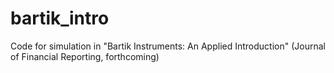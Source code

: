 # bartik_intro
Code for simulation in "Bartik Instruments: An Applied Introduction" (Journal of Financial Reporting, forthcoming)
